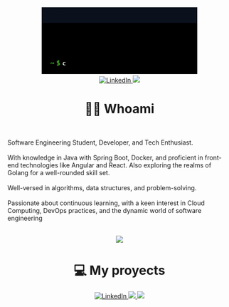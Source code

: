 <div align=center>
  <img src="./assets/terminal.gif" />
</div> 
<div align=center >
  <a href="https://www.linkedin.com/in/rukko">
    <img 
      src="https://img.shields.io/badge/linkedin-%230077B5.svg?&style=for-the-badge&logo=linkedin&logoColor=white" 
      alt="LinkedIn" />
  </a>
  <a href="mailto:verase2003.1@gmail.com?subject=Hello%20Vi,%20From%20Github">
    <img 
      src="https://img.shields.io/badge/gmail-%23D14836.svg?&style=for-the-badge&logo=gmail&logoColor=white" />
  </a>
</div>
<h1 align="center"> 👨‍💻 Whoami</h1>
<div>
  <br/>
  <p> 
    Software Engineering Student, Developer, and Tech Enthusiast.<br><br>
    With knowledge in Java with Spring Boot, Docker, and proficient in front-end 
    technologies like Angular and React. Also exploring the realms of Golang for 
    a well-rounded skill set.<br><br> Well-versed in algorithms, data structures,
    and problem-solving.<br><br> Passionate about continuous learning, with a keen 
    interest in Cloud Computing, DevOps practices, and the dynamic world of 
    software engineering
  </p>
  <br/>
</div>
<div align=center>
  <a href="https://github.com/Ru-kko">
    <img src="https://github-readme-stats.vercel.app/api/top-langs/?username=Ru-kko&theme=synthwave"/>
  <a>
</div>
<h1 align="center"> 💻 My proyects</h1>
<div align=center >
  <a href="https://github.com/Ru-kko/tourist_test">
    <img 
      src="https://github-readme-stats.vercel.app/api/pin/?username=Ru-kko&repo=tourist_test&theme=synthwave" 
      alt="LinkedIn" />
  </a>
  <a href="https://github.com/Ru-kko/dotfiles">
    <img 
      src="https://github-readme-stats.vercel.app/api/pin/?username=Ru-kko&repo=dotfiles&theme=synthwave" />
  </a>
  <a href="https://github.com/Ru-kko/Proyect-Y">
    <img 
      src="https://github-readme-stats.vercel.app/api/pin/?username=Ru-kko&repo=Proyect-Y&theme=synthwave" />
  </a>
</div>
